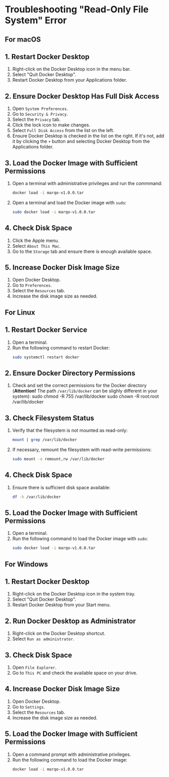 # Troubleshooting "Read-Only File System" Error

## For macOS
## 1. Restart Docker Desktop
1. Right-click on the Docker Desktop icon in the menu bar.
2. Select "Quit Docker Desktop".
3. Restart Docker Desktop from your Applications folder.

## 2. Ensure Docker Desktop Has Full Disk Access
1. Open `System Preferences`.
2. Go to `Security & Privacy`.
3. Select the `Privacy` tab.
4. Click the lock icon to make changes.
5. Select `Full Disk Access` from the list on the left.
6. Ensure Docker Desktop is checked in the list on the right. If it's not, add it by clicking the `+` button and selecting Docker Desktop from the Applications folder.

## 3. Load the Docker Image with Sufficient Permissions
1. Open a terminal with administrative privileges and run the commmand:
   ```sh
   docker load -i marqo-v1.0.0.tar
   ```
2. Open a terminal and load the Docker image with `sudo`:
   ```sh
   sudo docker load -i marqo-v1.0.0.tar
   ```
   
## 4. Check Disk Space
1. Click the Apple menu.
2. Select `About This Mac`.
3. Go to the `Storage` tab and ensure there is enough available space.

## 5. Increase Docker Disk Image Size
1. Open Docker Desktop.
2. Go to `Preferences`.
3. Select the `Resources` tab.
4. Increase the disk image size as needed.

## For Linux
## 1. Restart Docker Service
1. Open a terminal.
2. Run the following command to restart Docker:
   ```sh
   sudo systemctl restart docker
   ```
   
## 2. Ensure Docker Directory Permissions
1. Check and set the correct permissions for the Docker directory (**Attention!** The path `/var/lib/docker` can be slighly different in your system):
sudo chmod -R 755 /var/lib/docker
sudo chown -R root:root /var/lib/docker

## 3. Check Filesystem Status
1. Verify that the filesystem is not mounted as read-only:
   ```sh
   mount | grep /var/lib/docker
   ```
2. If necessary, remount the filesystem with read-write permissions:
   ```sh
   sudo mount -o remount,rw /var/lib/docker
   ```

## 4. Check Disk Space
1. Ensure there is sufficient disk space available:
   ```sh
   df -h /var/lib/docker
   ```

## 5. Load the Docker Image with Sufficient Permissions
1. Open a terminal.
2. Run the following command to load the Docker image with `sudo`:
   ```sh
   sudo docker load -i marqo-v1.0.0.tar
   ```

## For Windows
## 1. Restart Docker Desktop
1. Right-click on the Docker Desktop icon in the system tray.
2. Select "Quit Docker Desktop".
3. Restart Docker Desktop from your Start menu.

## 2. Run Docker Desktop as Administrator
1. Right-click on the Docker Desktop shortcut.
2. Select `Run as administrator`.

## 3. Check Disk Space
1. Open `File Explorer`.
2. Go to `This PC` and check the available space on your drive.

## 4. Increase Docker Disk Image Size
1. Open Docker Desktop.
2. Go to `Settings`.
3. Select the `Resources` tab.
4. Increase the disk image size as needed.

## 5. Load the Docker Image with Sufficient Permissions
1. Open a command prompt with administrative privileges.
2. Run the following command to load the Docker image:
   ```sh
   docker load -i marqo-v1.0.0.tar
   ```
